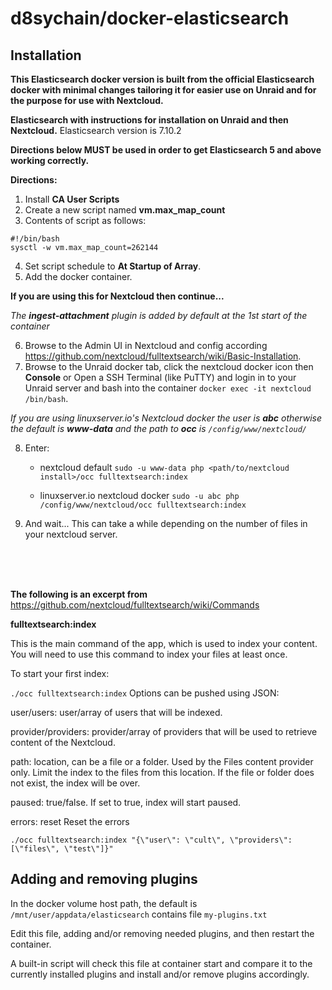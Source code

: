 # d8sychain/docker-elasticsearch
## Installation
**This Elasticsearch docker version is built from the official Elasticsearch docker with minimal changes tailoring it for easier use on Unraid and for the purpose for use with Nextcloud.**

**Elasticsearch with instructions for installation on Unraid and then Nextcloud.** Elasticsearch version is 7.10.2
        
**Directions below MUST be used in order to get Elasticsearch 5 and above working correctly.**

**Directions:**
1. Install **CA User Scripts**
2. Create a new script named **vm.max_map_count**
3. Contents of script as follows:
```
#!/bin/bash
sysctl -w vm.max_map_count=262144
```
4. Set script schedule to **At Startup of Array**.
5. Add the docker container.

**If you are using this for Nextcloud then continue...**

*The **ingest-attachment** plugin is added by default at the 1st start of the container*

6. Browse to the Admin UI in Nextcloud and config according https://github.com/nextcloud/fulltextsearch/wiki/Basic-Installation.
7. Browse to the Unraid docker tab, click the nextcloud docker icon then **Console** or Open a SSH Terminal (like PuTTY) and login in to your Unraid server and bash into the container `docker exec -it nextcloud /bin/bash`.

*If you are using linuxserver.io's Nextcloud docker  the user is **abc** otherwise the default is **www-data** and the path to **occ** is ```/config/www/nextcloud/```*

8. Enter: 

	* nextcloud default ```sudo -u www-data php <path/to/nextcloud install>/occ fulltextsearch:index```

	* linuxserver.io nextcloud docker ```sudo -u abc php /config/www/nextcloud/occ fulltextsearch:index```
9. And wait... This can take a while depending on the number of files in your nextcloud server.
<br>
<br>
<br>

**The following is an excerpt from** https://github.com/nextcloud/fulltextsearch/wiki/Commands

**fulltextsearch:index**

This is the main command of the app, which is used to index your content. You will need to use this command to index your files at least once.

To start your first index:

`./occ fulltextsearch:index`
Options can be pushed using JSON:

user/users: user/array of users that will be indexed.

provider/providers: provider/array of providers that will be used to retrieve content of the Nextcloud.

path: location, can be a file or a folder. Used by the Files content provider only. Limit the index to the files from this location. If the file or folder does not exist, the index will be over.

paused: true/false. If set to true, index will start paused.

errors: reset Reset the errors

`./occ fulltextsearch:index "{\"user\": \"cult\", \"providers\":[\"files\", \"test\"]}"`

## Adding and removing plugins
In the docker volume host path, the default is `/mnt/user/appdata/elasticsearch` contains file `my-plugins.txt`

Edit this file, adding and/or removing needed plugins, and then restart the container.

A built-in script will check this file at container start and compare it to the currently installed plugins and install and/or remove plugins accordingly.
